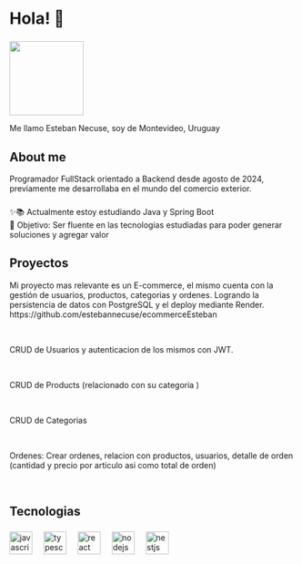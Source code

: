 <h1 align="left">Hola!  👋</h1>

###
<img src="https://res.cloudinary.com/dvammbscm/image/upload/v1723834378/Foto_Personal_kadh8z.jpg" height="130" width="130">

<p align="left">Me llamo Esteban Necuse, soy de Montevideo, Uruguay</p>

###

<h2 align="left">About me</h2>

<p>Programador FullStack orientado a Backend desde agosto de 2024, previamente me desarrollaba en el mundo del comercio exterior.</p>

###

<p align="left">✨📚 Actualmente estoy estudiando Java y Spring Boot <br>🎯 Objetivo: Ser fluente en las tecnologias estudiadas para poder generar soluciones y agregar valor</p>

###

<h2 align="left">Proyectos</h2>

<p>
  Mi proyecto mas relevante es un E-commerce, el mismo cuenta con la gestión de usuarios, productos, categorias y ordenes. Logrando la persistencia de datos con PostgreSQL y el deploy mediante Render.  
https://github.com/estebannecuse/ecommerceEsteban
</p>
</br>

<p>
CRUD de Usuarios y autenticacion de los mismos con JWT.
</p>
</br>

<p>
  CRUD de Products (relacionado con su categoria )
</p>
</br>

<p>
  CRUD de Categorias
</p>
</br>
  <p>
    Ordenes: 
  Crear ordenes, relacion con productos, usuarios, detalle de orden (cantidad y precio por articulo asi como total de orden)
  </p>
  </br>

###

<h2 align="left">Tecnologias</h2>

###

<div align="left">
  <img src="https://cdn.jsdelivr.net/gh/devicons/devicon/icons/javascript/javascript-original.svg" height="40" alt="javascript logo"  />
  <img width="12" />
  <img src="https://cdn.jsdelivr.net/gh/devicons/devicon/icons/typescript/typescript-original.svg" height="40" alt="typescript logo"  />
  <img width="12" />
  <img src="https://cdn.jsdelivr.net/gh/devicons/devicon/icons/react/react-original.svg" height="40" alt="react logo"  />
  <img width="12" />
  <img src="https://cdn.jsdelivr.net/gh/devicons/devicon/icons/nodejs/nodejs-original.svg" height="40" alt="nodejs logo"  />
  <img width="12" />
  <img src="https://res.cloudinary.com/dvammbscm/image/upload/v1723835060/nestJs_x8clzs.png" height="40" alt="nestjs logo"  />
  <img width="12" />
</div>

###
